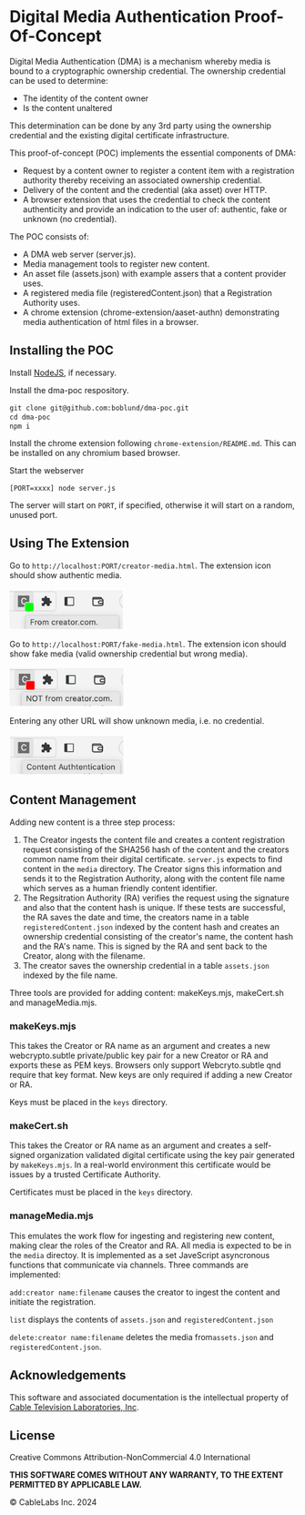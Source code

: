# Digital Media Authentication Proof-Of-Concept

Digital Media Authentication (DMA) is a mechanism whereby media is bound to a cryptographic ownership credential. The ownership credential can be used to determine:
- The identity of the content owner
- Is the content unaltered

This determination can be done by any 3rd party using the ownership credential and the existing digital certificate infrastructure.

This proof-of-concept (POC) implements the essential components of DMA:
- Request by a content owner to register a content item with a registration authority thereby receiving an associated ownership credential.
- Delivery of the content and the credential (aka asset) over HTTP.
- A browser extension that uses the credential to check the content authenticity and provide an indication to the user of: authentic, fake or unknown (no credential).

The POC consists of:
- A DMA web server (server.js).
- Media management tools to register new content.
- An asset file (assets.json) with example assers that a content provider uses.
- A registered media file (registeredContent.json) that a Registration Authority uses.
- A chrome extension (chrome-extension/aaset-authn) demonstrating media authentication of html files in a browser.

## Installing the POC

Install [NodeJS](https://nodejs.org), if necessary.

Install the dma-poc respository.

```
git clone git@github.com:boblund/dma-poc.git
cd dma-poc
npm i
```

Install the chrome extension following ```chrome-extension/README.md```. This can be installed on any chromium based browser.

Start the webserver

```
[PORT=xxxx] node server.js
```

The server will start on ```PORT```, if specified, otherwise it will start on a random, unused port.

## Using The Extension
Go to ```http://localhost:PORT/creator-media.html```. The extension icon should show authentic media.
</br></br><img src="./authenticMedia.png" alt="icon" width="200"/>  

Go to ```http://localhost:PORT/fake-media.html```. The extension icon should show fake media (valid ownership credential but wrong media).
</br></br><img src="./fakeMedia.png" alt="icon" width="200"/>   

Entering any other URL will show unknown media, i.e. no credential.
</br></br><img src="./nocred.png" alt="icon" width="200"/>  

## Content Management

Adding new content is a three step process:

1. The Creator ingests the content file and creates a content registration request consisting of the SHA256 hash of the content and the creators common name from their digital certificate. ```server.js``` expects to find content in the ```media``` directory. The Creator signs this information and sends it to the Registration Authority, along with the content file name which serves as a human friendly content identifier.
2. The Regsitration Authority (RA) verifies the request using the signature and also that the content hash is unique. If these tests are successful, the RA saves the date and time, the creators name in a table ```registeredContent.json``` indexed by the content hash and creates an ownership credential consisting of the creator's name, the content hash and the RA's name. This is signed by the RA and sent back to the Creator, along with the filename.
3. The creator saves the ownership credential in a table ```assets.json``` indexed by the file name.

Three tools are provided for adding content: makeKeys.mjs, makeCert.sh and manageMedia.mjs.

### makeKeys.mjs

This takes the Creator or RA name as an argument and creates a new webcrypto.subtle private/public key pair for a new Creator or RA and exports these as PEM keys. Browsers only support Webcryto.subtle qnd require that key format. New keys are only required if adding a new Creator or RA.

Keys must be placed in the ```keys``` directory.

### makeCert.sh

This takes the Creator or RA name as an argument and creates a self-signed organization validated digital certificate using the key pair generated by ```makeKeys.mjs```. In a real-world environment this certificate would be issues by a trusted Certificate Authority.

Certificates must be placed in the ```keys``` directory.

### manageMedia.mjs

This emulates the work flow for ingesting and registering new content, making clear the roles of the Creator and RA. All media is expected to be in the ```media``` directoy. It is implemented as a set JaveScript asyncronous functions that communicate via channels. Three commands are implemented:

```add:creator name:filename``` causes the creator to ingest the content and initiate the registration.

```list``` displays the contents of ```assets.json``` and ```registeredContent.json```

```delete:creator name:filename``` deletes the media from```assets.json``` and ```registeredContent.json```.

## Acknowledgements

This software and associated documentation is the intellectual property of [Cable Television Laboratories, Inc](www.cablelabs.com).

## License

Creative Commons Attribution-NonCommercial 4.0 International

**THIS SOFTWARE COMES WITHOUT ANY WARRANTY, TO THE EXTENT PERMITTED BY APPLICABLE LAW.**

© CableLabs Inc. 2024
